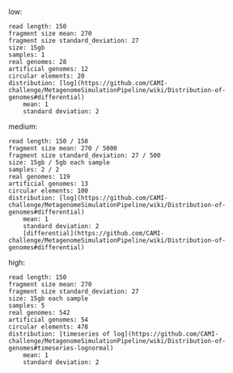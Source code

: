 
low:

    read length: 150
    fragment size mean: 270
    fragment size standard_deviation: 27
    size: 15gb
    samples: 1
    real genomes: 28
    artificial genomes: 12
    circular elements: 20
    distribution: [log](https://github.com/CAMI-challenge/MetagenomeSimulationPipeline/wiki/Distribution-of-genomes#differential)
        mean: 1
        standard deviation: 2

medium:

    read length: 150 / 150
    fragment size mean: 270 / 5000
    fragment size standard_deviation: 27 / 500
    size: 15gb / 5gb each sample
    samples: 2 / 2
    real genomes: 119
    artificial genomes: 13
    circular elements: 100
    distribution: [log](https://github.com/CAMI-challenge/MetagenomeSimulationPipeline/wiki/Distribution-of-genomes#differential)
        mean: 1
        standard deviation: 2
        [differential](https://github.com/CAMI-challenge/MetagenomeSimulationPipeline/wiki/Distribution-of-genomes#differential)


high:

    read length: 150
    fragment size mean: 270
    fragment size standard_deviation: 27
    size: 15gb each sample
    samples: 5
    real genomes: 542
    artificial genomes: 54
    circular elements: 478
    distribution: [timeseries of log](https://github.com/CAMI-challenge/MetagenomeSimulationPipeline/wiki/Distribution-of-genomes#timeseries-lognormal)
        mean: 1
        standard deviation: 2
